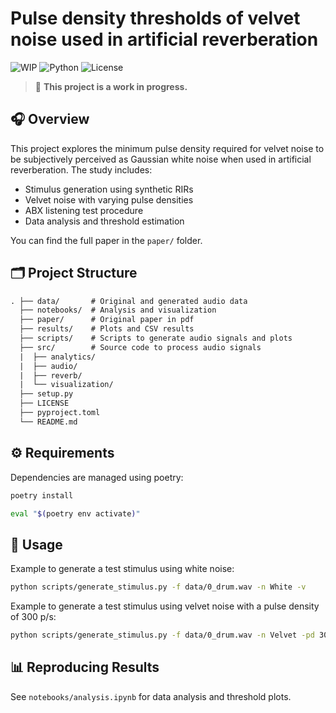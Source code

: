 # Pulse density thresholds of velvet noise used in artificial reverberation

![WIP](https://img.shields.io/badge/status-work_in_progress-yellow)
![Python](https://img.shields.io/badge/python-3.10+-blue)
![License](https://img.shields.io/github/license/almarazj/velvet-noise-reverberation)

> 🚧 **This project is a work in progress.**

## 🎧 Overview

This project explores the minimum pulse density required for velvet noise to be subjectively perceived as Gaussian white noise when used in artificial reverberation. The study includes:

- Stimulus generation using synthetic RIRs
- Velvet noise with varying pulse densities
- ABX listening test procedure
- Data analysis and threshold estimation

You can find the full paper in the `paper/` folder.

## 🗂️ Project Structure

```HTML
. ├── data/       # Original and generated audio data
  ├── notebooks/  # Analysis and visualization
  ├── paper/      # Original paper in pdf
  ├── results/    # Plots and CSV results
  ├── scripts/    # Scripts to generate audio signals and plots
  ├── src/        # Source code to process audio signals
  |  ├── analytics/
  |  ├── audio/
  |  ├── reverb/
  |  └── visualization/
  ├── setup.py
  ├── LICENSE
  ├── pyproject.toml
  └── README.md
```

## ⚙️ Requirements

Dependencies are managed using poetry:

```bash
poetry install
```

```bash
eval "$(poetry env activate)"
```

## 🚀 Usage

Example to generate a test stimulus using white noise:

```bash
python scripts/generate_stimulus.py -f data/0_drum.wav -n White -v
```

Example to generate a test stimulus using velvet noise with a pulse density of 300 p/s:

```bash
python scripts/generate_stimulus.py -f data/0_drum.wav -n Velvet -pd 300 -v
```

## 📊 Reproducing Results

See `notebooks/analysis.ipynb` for data analysis and threshold plots.
